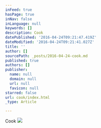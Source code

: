 ```yaml
---
inFeed: true
hasPage: true
inNav: false
inLanguage: null
keywords: []
description: Cook
datePublished: '2016-04-24T09:21:47.419Z'
dateModified: '2016-04-24T09:21:41.027Z'
title: ''
author: []
sourcePath: _posts/2016-04-24-cook.md
published: true
authors: []
publisher:
  name: null
  domain: null
  url: null
  favicon: null
starred: false
url: cook/index.html
_type: Article

---
```

Cook
![](https://the-grid-user-content.s3-us-west-2.amazonaws.com/c301b2cb-1065-48ce-a2b3-01c4602452a3.jpg)